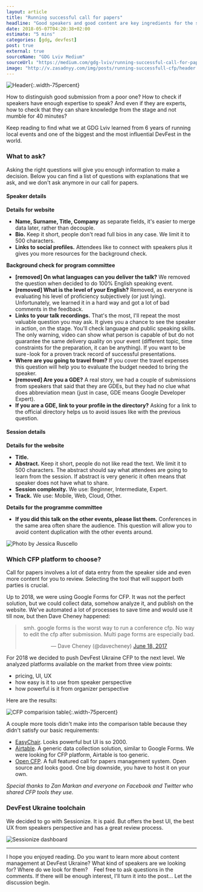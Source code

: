```yaml
---
layout: article
title: "Running successful call for papers"
headline: "Good speakers and good content are key ingredients for the successful conference. Your role as an organizer is to find both."
date: 2018-05-07T04:20:38+02:00
estimate: "5 mins"
categories: [gdg, devfest]
post: true
external: true
sourceName: "GDG Lviv Medium"
sourceUrl: "https://medium.com/gdg-lviv/running-successful-call-for-papers-c30514f82474"
image: "http://v.zasadnyy.com/img/posts/running-successfull-cfp/header.jpeg"
---
```


![Header](/img/posts/running-successfull-cfp/header.jpeg){:.width-75percent}

How to distinguish good submission from a poor one? How to check if speakers have enough expertise to speak? And even if they are experts, how to check that they can share knowledge from the stage and not mumble for 40 minutes?

Keep reading to find what we at GDG Lviv learned from 6 years of running local events and one of the biggest and the most influential DevFest in the world.


### What to ask?

Asking the right questions will give you enough information to make a decision. Below you can find a list of questions with explanations that we ask, and we don't ask anymore in our call for papers.

#### Speaker details

**Details for website**

- **Name, Surname, Title, Company** as separate fields, it's easier to merge data later, rather than decouple.
- **Bio.** Keep it short, people don't read full bios in any case. We limit it to 500 characters.
- **Links to social profiles.** Attendees like to connect with speakers plus it gives you more resources for the background check.

**Background check for program committee**

- **[removed] On what languages can you deliver the talk?** We removed the question when decided to do 100% English speaking event.
- **[removed] What is the level of your English?** Removed, as everyone is evaluating his level of proficiency subjectively (or just lying). Unfortunately, we learned it in a hard way and got a lot of bad comments in the feedback.
- **Links to your talk recordings.** That's the most, I'll repeat the most valuable question you may ask. It gives you a chance to see the speaker in action, on the stage. You'll check language and public speaking skills. The only warning, video can show what person is capable of but do not guarantee the same delivery quality on your event (different topic, time constraints for the preparation, it can be anything). If you want to be sure - look for a proven track record of successful presentations.
- **Where are you going to travel from?** If you cover the travel expenses this question will help you to evaluate the budget needed to bring the speaker.
- **[removed] Are you a GDE?** A real story, we had a couple of submissions from speakers that said that they are GDEs, but they had no clue what does abbreviation mean (just in case, GDE means Google Developer Expert).
- **If you are a GDE, link to your profile in the directory?** Asking for a link to the official directory helps us to avoid issues like with the previous question.

#### Session details

**Details for the website**

- **Title.**
- **Abstract.** Keep it short, people do not like read the text. We limit it to 500 characters. The abstract should say what attendees are going to learn from the session. If abstract is very generic it often means that speaker does not have what to share.
- **Session complexity.** We use: Beginner, Intermediate, Expert.
- **Track.** We use: Mobile, Web, Cloud, Other.

**Details for the programme committee**

- **If you did this talk on the other events, please list them.** Conferences in the same area often share the audience. This question will allow you to avoid content duplication with the other events around.


![Photo by Jessica Ruscello](/img/posts/running-successfull-cfp/special-berry.jpeg)


### Which CFP platform to choose?

Call for papers involves a lot of data entry from the speaker side and even more content for you to review. Selecting the tool that will support both parties is crucial.

Up to 2018, we were using Google Forms for CFP. It was not the perfect solution, but we could collect data, somehow analyze it, and publish on the website. We've automated a lot of processes to save time and would use it till now, but then Dave Cheney happened:

<center><blockquote class="twitter-tweet" data-lang="en"><p lang="en" dir="ltr">smh. google forms is the worst way to run a conference cfp. No way to edit the cfp after submission. Multi page forms are especially bad.</p>&mdash; Dave Cheney (@davecheney) <a href="https://twitter.com/davecheney/status/876386399037014016?ref_src=twsrc%5Etfw">June 18, 2017</a></blockquote></center>
<script async src="https://platform.twitter.com/widgets.js" charset="utf-8"></script>

For 2018 we decided to push DevFest Ukraine CFP to the next level. We analyzed platforms available on the market from three view points:

- pricing, UI, UX
- how easy is it to use from speaker perspective
- how powerful is it from organizer perspective

Here are the results:

![CFP comparision table](/img/posts/running-successfull-cfp/cfp-comparison-table.png){:.width-75percent}

A couple more tools didn't make into the comparison table because they didn't satisfy our basic requirements:
- [EasyChair](https://easychair.org/). Looks powerful but UI is so 2000.
- [Airtable](https://airtable.com/). A generic data collection solution, similar to Google Forms. We were looking for CFP platform, Airtable is too generic.
- [Open CFP](https://github.com/pyvec/cz.pycon.org-2018#). A full featured call for papers management system. Open source and looks good. One big downside, you have to host it on your own.

*Special thanks to Zan Markan and everyone on Facebook and Twitter who shared CFP tools they use.*


### DevFest Ukraine toolchain

We decided to go with Sessionize. It is paid. But offers the best UI, the best UX from speakers perspective and has a great review process.

![Sessionize dashboard](/img/posts/running-successfull-cfp/sessionize-dashboard.png)


---

I hope you enjoyed reading. Do you want to learn more about content management at DevFest Ukraine? What kind of speakers are we looking for? Where do we look for them? 
 
Feel free to ask questions in the comments. If there will be enough interest, I'll turn it into the post… Let the discussion begin.
